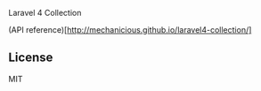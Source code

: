 Laravel 4 Collection

(API reference)[http://mechanicious.github.io/laravel4-collection/] 

## License
MIT
